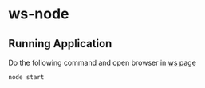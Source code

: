 # ws-node

## Running Application

Do the following command and open browser in [ws page](localhost:3000)

``` node start ```


